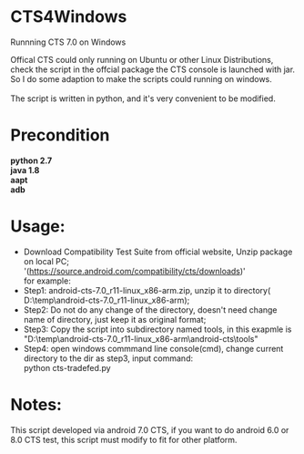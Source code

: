 CTS4Windows
============================
Runnning CTS 7.0 on Windows

Offical CTS could only running on Ubuntu or other Linux Distributions, check the script in the offcial package the CTS console is launched with jar. So I do some adaption to make the scripts could running on windows.<br>
<br>
The script is written in python, and it's very convenient to be modified.<br>

# Precondition
**python 2.7**<br>
**java 1.8**<br>
**aapt**<br>
**adb**<br>

# Usage:
* Download Compatibility Test Suite from official website, Unzip package on local PC;<br>
'(https://source.android.com/compatibility/cts/downloads)'<br>
for example:<br>
* Step1: android-cts-7.0_r11-linux_x86-arm.zip, unzip it to directory( D:\temp\android-cts-7.0_r11-linux_x86-arm);<br>
* Step2: Do not do any change of the directory, doesn't need change name of directory, just keep it as original format;<br>
* Step3: Copy the script into subdirectory named tools, in this exapmle is "D:\temp\android-cts-7.0_r11-linux_x86-arm\android-cts\tools"<br>
* Step4: open windows commmand line console(cmd), change current directory to the dir as step3, input command: <br>
python cts-tradefed.py<br>

# Notes:
This script developed via android 7.0 CTS, if you want to do android 6.0 or 8.0 CTS test, this script must modify to fit for other platform.
